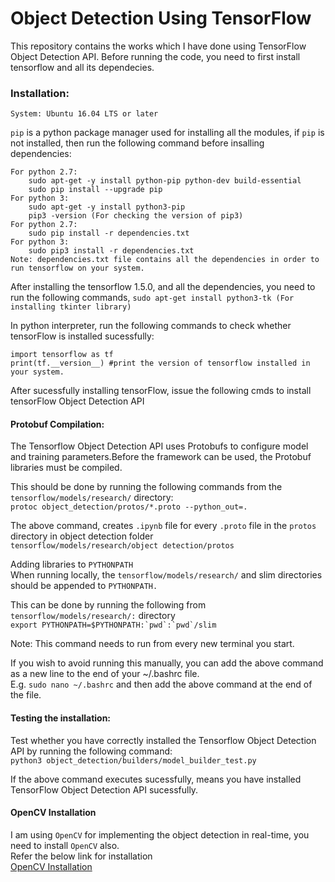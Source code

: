 # Object Detection Using TensorFlow  

This repository contains the works which I have done using TensorFlow Object Detection API. Before running the code, you need to first install tensorflow and all its dependecies.  

### Installation: ###

```System: Ubuntu 16.04 LTS or later```  

``pip`` is a python package manager used for installing all the modules, if ``pip`` is not installed, then run the following command before insalling dependencies:  

```
For python 2.7:
	sudo apt-get -y install python-pip python-dev build-essential  
	sudo pip install --upgrade pip  
For python 3:  
	sudo apt-get -y install python3-pip  
	pip3 -version (For checking the version of pip3)  
For python 2.7:  
	sudo pip install -r dependencies.txt  
For python 3:  
	sudo pip3 install -r dependencies.txt  
Note: dependencies.txt file contains all the dependencies in order to run tensorflow on your system.  
```
After installing the tensorflow 1.5.0, and all the dependencies, you need to run the following commands,
	``sudo apt-get install python3-tk (For installing tkinter library)``  

In python interpreter, run the following commands to check whether tensorFlow is installed sucessfully:  
```
import tensorflow as tf
print(tf.__version__) #print the version of tensorflow installed in your system.
```
After sucessfully installing tensorFlow, issue the following cmds to install tensorFlow Object Detection API  

#### Protobuf Compilation: ####  
The Tensorflow Object Detection API uses Protobufs to configure model and training parameters.Before the framework can be used, the Protobuf libraries must be compiled.  

This should be done by running the following commands from the ``tensorflow/models/research/`` directory:  
``protoc object_detection/protos/*.proto --python_out=.``  

The above command, creates ``.ipynb`` file for every ``.proto`` file in the ``protos`` directory in object detection folder  
``tensorflow/models/research/object detection/protos`` 

Adding libraries to ``PYTHONPATH``  
When running locally, the ``tensorflow/models/research/`` and slim directories should be appended to ``PYTHONPATH.``  

This can be done by running the following from ``tensorflow/models/research/:`` directory  
``export PYTHONPATH=$PYTHONPATH:`pwd`:`pwd`/slim``  

Note: This command needs to run from every new terminal you start.  

If you wish to avoid running this manually, you can add the above command as a new line to the end of your ~/.bashrc file.  
E.g. ``sudo nano ~/.bashrc`` and then add the above command at the end of the file.  

#### Testing the installation: ####  
Test whether you have correctly installed the Tensorflow Object Detection API by running the following command:  
``python3 object_detection/builders/model_builder_test.py``

If the above command executes sucessfully, means you have installed TensorFlow Object Detection API sucessfully.  

#### OpenCV Installation ####
I am using ``OpenCV`` for implementing the object detection in real-time, you need to install ``OpenCV`` also.  
Refer the below link for installation  
[OpenCV Installation](https://www.pyimagesearch.com/2016/10/24/ubuntu-16-04-how-to-install-opencv/)  

